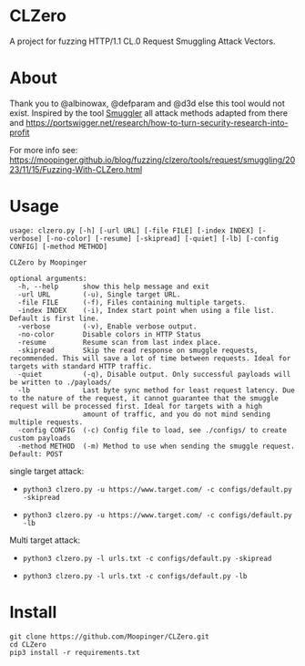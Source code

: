 # CLZero
A project for fuzzing HTTP/1.1 CL.0 Request Smuggling Attack Vectors. 

# About 
Thank you to @albinowax, @defparam and @d3d else this tool would not exist. Inspired by the tool [Smuggler](https://github.com/defparam/smuggler) all attack methods adapted from there and https://portswigger.net/research/how-to-turn-security-research-into-profit

For more info see: https://moopinger.github.io/blog/fuzzing/clzero/tools/request/smuggling/2023/11/15/Fuzzing-With-CLZero.html

# Usage

```
usage: clzero.py [-h] [-url URL] [-file FILE] [-index INDEX] [-verbose] [-no-color] [-resume] [-skipread] [-quiet] [-lb] [-config CONFIG] [-method METHOD]

CLZero by Moopinger

optional arguments:
  -h, --help      show this help message and exit
  -url URL        (-u), Single target URL.
  -file FILE      (-f), Files containing multiple targets.
  -index INDEX    (-i), Index start point when using a file list. Default is first line.
  -verbose        (-v), Enable verbose output.
  -no-color       Disable colors in HTTP Status
  -resume         Resume scan from last index place.
  -skipread       Skip the read response on smuggle requests, recommended. This will save a lot of time between requests. Ideal for targets with standard HTTP traffic.
  -quiet          (-q), Disable output. Only successful payloads will be written to ./payloads/
  -lb             Last byte sync method for least request latency. Due to the nature of the request, it cannot guarantee that the smuggle request will be processed first. Ideal for targets with a high
                  amount of traffic, and you do not mind sending multiple requests.
  -config CONFIG  (-c) Config file to load, see ./configs/ to create custom payloads
  -method METHOD  (-m) Method to use when sending the smuggle request. Default: POST
```
single target attack:

* `python3 clzero.py -u https://www.target.com/ -c configs/default.py -skipread`

* `python3 clzero.py -u https://www.target.com/ -c configs/default.py -lb`

Multi target attack:

* `python3 clzero.py -l urls.txt -c configs/default.py -skipread`

* `python3 clzero.py -l urls.txt -c configs/default.py -lb`

# Install

```
git clone https://github.com/Moopinger/CLZero.git
cd CLZero
pip3 install -r requirements.txt
```
